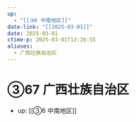 ```yaml
---
up:
  - "[[③6 中南地区]]"
date-link: "[[2025-03-01]]"
date: 2025-03-01
ctime-p: 2025-03-01T13:26:55
aliases:
  - 广西壮族自治区
---
```


# ③67 广西壮族自治区

- up: [[③6 中南地区]]
